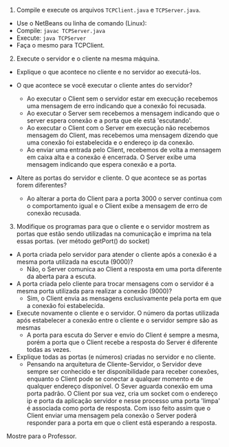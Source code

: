1. Compile e execute os arquivos `TCPClient.java` e `TCPServer.java`.
  - Use o NetBeans ou linha de comando (Linux):
  - Compile: `javac TCPServer.java`
  - Execute: `java TCPServer`
  - Faça o mesmo para TCPClient.

2. Execute o servidor e o cliente na mesma máquina. 
  - Explique o que acontece no cliente e no servidor ao executá-los.
  - O que acontece se você executar o cliente antes do servidor? 
    - Ao executar o Client sem o servidor estar em execução recebemos uma mensagem de erro indicando que a conexão foi recusada.
    - Ao executar o Server sem recebemos a mensagem indicando que o server espera conexão e a porta que ele está 'escutando'.
    - Ao executar o Client com o Server em execução não recebemos mensagem do Client, mas recebemos uma mensagem dizendo que uma conexão foi estabelecida e o endereço ip da conexão.
    - Ao enviar uma entrada pelo Client, recebemos de volta a mensagem em caixa alta e a conexão é encerrada. O Server exibe uma mensagem indicando que espera conexão e a porta.
    
  - Altere as portas do servidor e cliente. O que acontece se as portas forem diferentes?
    - Ao alterar a porta do Client para a porta 3000 o server continua com o comportamento igual e o Client exibe a mensagem de erro de conexão recusada.

3. Modifique os programas para que o cliente e o servidor mostrem as portas que estão sendo utilizadas na comunicação e imprima na tela essas portas. (ver método getPort() do socket)
  - A porta criada pelo servidor para atender o cliente após a conexão é a mesma porta utilizada na escuta (9000)?
    - Não, o Server comunica ao Client a resposta em uma porta diferente da aberta para a escuta.
  - A porta criada pelo cliente para trocar mensagens com o servidor é a mesma porta utilizada para realizar a conexão (9000)?
    - Sim, o Client envia as mensagens exclusivamente pela porta em que a conexão foi estabelecida.
  - Execute novamente o cliente e o servidor. O número da portas utilizada após estabelecer a conexão entre o cliente e o servidor sempre são as mesmas
    - A porta para escuta do Server e envio do Client é sempre a mesma, porém a porta que o Client recebe a resposta do Server é diferente todas as vezes. 
  - Explique todas as portas (e números) criadas no servidor e no cliente.
    - Pensando na arquitetura de Cliente-Servidor, o Servidor deve sempre ser conhecido e ter disponibilidade para receber conexões, enquanto o Client pode se conectar a qualquer momento e de qualquer endereço disponível. O Sever aguarda conexão em uma porta padrão. O Client por sua vez, cria um socket com o endereço ip e porta da aplicação servidor e nesse processo uma porta 'limpa' é associada como porta de resposta. Com isso feito assim que o Client enviar uma mensagem pela conexão o Server poderá responder para a porta em que o client está esperando a resposta. 

Mostre para o Professor.